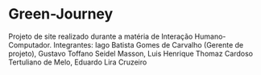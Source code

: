 # Green-Journey
Projeto de site realizado durante a matéria de Interação Humano-Computador. Integrantes: Iago Batista Gomes de Carvalho (Gerente de projeto), Gustavo Toffano Seidel Masson, Luis Henrique Thomaz Cardoso Tertuliano de Melo, Eduardo Lira Cruzeiro 

